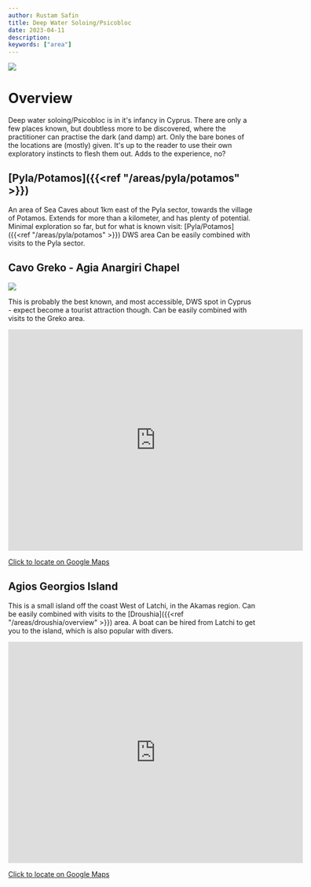 ```yaml
---
author: Rustam Safin
title: Deep Water Soloing/Psicobloc
date: 2023-04-11
description:
keywords: ["area"]
---
```


![](/dws_map.png)

# Overview

Deep water soloing/Psicobloc is in it's infancy in Cyprus. There are only a few places known, but doubtless more to be discovered, where the practitioner can practise the dark (and damp) art. Only the bare bones of the locations are (mostly) given. It's up to the reader to use their own exploratory instincts to flesh them out. Adds to the experience, no?

## [Pyla/Potamos]({{<ref "/areas/pyla/potamos" >}})

An area of Sea Caves about 1km east of the Pyla sector, towards the village of Potamos. Extends for more than a kilometer, and has plenty of potential. Minimal exploration so far, but for what is known visit: [Pyla/Potamos]({{<ref "/areas/pyla/potamos" >}}) DWS area Can be easily combined with visits to the Pyla sector.

## Cavo Greko - Agia Anargiri Chapel

![](/cavo-greko/greko_dws.jpg)

This is probably the best known, and most accessible, DWS spot in Cyprus - expect become a tourist attraction though. Can be easily combined with visits to the Greko area. 

<iframe src="https://www.google.com/maps/embed?pb=!1m17!1m12!1m3!1d5559.398695807585!2d34.0742813152395!3d34.975829980364715!2m3!1f0!2f0!3f0!3m2!1i1024!2i768!4f13.1!3m2!1m1!2zMzTCsDU4JzMzLjAiTiAzNMKwMDQnMzUuMyJF!5e1!3m2!1sen!2s!4v1681230962504!5m2!1sen!2s" width="600" height="450" style="border:0;" allowfullscreen="" loading="lazy" referrerpolicy="no-referrer-when-downgrade"></iframe>

[Click to locate on Google Maps](https://goo.gl/maps/D1o2sjCoNYfX5JB97)

## Agios Georgios Island

This is a small island off the coast West of Latchi, in the Akamas region. Can be easily combined with visits to the [Droushia]({{<ref "/areas/droushia/overview" >}}) area. A boat can be hired from Latchi to get you to the island, which is also popular with divers.

<iframe src="https://www.google.com/maps/embed?pb=!1m17!1m12!1m3!1d5552.673340024007!2d32.33200231524226!3d35.07478498034013!2m3!1f0!2f0!3f0!3m2!1i1024!2i768!4f13.1!3m2!1m1!2zMzXCsDA0JzI5LjIiTiAzMsKwMjAnMDMuMSJF!5e1!3m2!1sen!2s!4v1681231099915!5m2!1sen!2s" width="600" height="450" style="border:0;" allowfullscreen="" loading="lazy" referrerpolicy="no-referrer-when-downgrade"></iframe>

[Click to locate on Google Maps](https://goo.gl/maps/eVFCokP5RsS9eoQs7)
